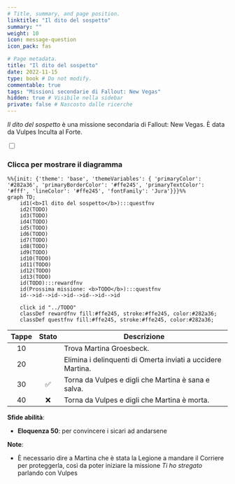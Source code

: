 ```yaml
---
# Title, summary, and page position.
linktitle: "Il dito del sospetto"
summary: ""
weight: 10
icon: message-question
icon_pack: fas

# Page metadata.
title: "Il dito del sospetto"
date: 2022-11-15
type: book # Do not modify.
commentable: true
tags: "Missioni secondarie di Fallout: New Vegas"
hidden: true # Visibile nella sidebar
private: false # Nascosto dalle ricerche
---
```


<div class="fnv">


*Il dito del sospetto* è una missione secondaria di Fallout: New Vegas. È data da Vulpes Inculta al Forte.


<section class="chart-collapse">
<input type="checkbox" name="collapse2" id="handle2">
<h3 class="handle">
<label for="handle2">Clicca per mostrare il diagramma</label>
</h3>
<div class="content">

```mermaid
%%{init: {'theme': 'base', 'themeVariables': { 'primaryColor': '#282a36', 'primaryBorderColor': '#ffe245', 'primaryTextColor': '#fff', 'lineColor': '#ffe245', 'fontFamily': 'Jura'}}}%%
graph TD;
    id1(<b>Il dito del sospetto</b>):::questfnv
    id2(TODO)
    id3(TODO)
    id4(TODO)
    id5(TODO)
    id6(TODO)
    id7(TODO) 
    id8(TODO)
    id9(TODO)
    id10(TODO)
    id11(TODO)
    id12(TODO)
    id13(TODO) 
    id(TODO):::rewardfnv
    id(Prossima missione: <b>TODO</b>):::questfnv
    id-->id-->id-->id-->id-->id-->id
    
    click id "../TODO"
    classDef rewardfnv fill:#ffe245, stroke:#ffe245, color:#282a36;
    classDef questfnv fill:#ffe245, stroke:#ffe245, color:#282a36;
```

</div>
</section>

| Tappe |       Stato        | Descrizione |
|:-----:|:------------------:| ----------- |
|                           10                          |            | Trova Martina Groesbeck.                                                                                                                                                    |
|                           20                          |            | Elimina i delinquenti di Omerta inviati a uccidere Martina.                                                                                                                 |
|                           30                          | :white_check_mark: | Torna da Vulpes e digli che Martina è sana e salva.                                                                                                                         |
|                           40                          |   ❌  | Torna da Vulpes e digli che Martina è morta.                                                                                                                                |



**Sfide abilità**:
- **Eloquenza 50**: per convincere i sicari ad andarsene



**Note**:
- È necessario dire a Martina che è stata la Legione a mandare il Corriere per proteggerla, così da poter iniziare la missione *Ti ho stregato* parlando con Vulpes 


</div>


